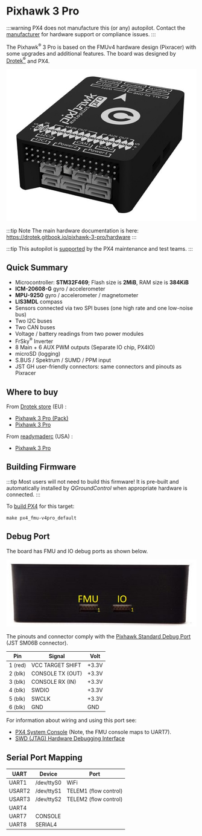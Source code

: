 # Pixhawk 3 Pro

:::warning
PX4 does not manufacture this (or any) autopilot.
Contact the [manufacturer](https://store-drotek.com/) for hardware support or compliance issues.
:::

The Pixhawk<sup>&reg;</sup> 3 Pro is based on the FMUv4 hardware design (Pixracer) with some upgrades and additional features.
The board was designed by [Drotek<sup>&reg;</sup>](https://drotek.com) and PX4.

![Pixhawk 3 Pro hero image](../../assets/hardware/hardware-pixhawk3_pro.jpg)

:::tip Note
The main hardware documentation is here: https://drotek.gitbook.io/pixhawk-3-pro/hardware
:::

:::tip
This autopilot is [supported](../flight_controller/autopilot_pixhawk_standard.md) by the PX4 maintenance and test teams.
:::

## Quick Summary

  * Microcontroller: **STM32F469**; Flash size is **2MiB**, RAM size is **384KiB**
  * **ICM-20608-G** gyro / accelerometer
  * **MPU-9250** gyro / accelerometer / magnetometer
  * **LIS3MDL** compass
  * Sensors connected via two SPI buses (one high rate and one low-noise bus)
  * Two I2C buses
  * Two CAN buses
  * Voltage / battery readings from two power modules
  * FrSky<sup>&reg;</sup> Inverter
  * 8 Main + 6 AUX PWM outputs (Separate IO chip, PX4IO)
  * microSD (logging)
  * S.BUS / Spektrum / SUMD / PPM input
  * JST GH user-friendly connectors: same connectors and pinouts as Pixracer
  
## Where to buy
From [Drotek store](https://store.drotek.com/) (EU) :
  * [Pixhawk 3 Pro (Pack)](https://store.drotek.com/autopilots/844-pixhawk-3-pro-pack.html)
  * [Pixhawk 3 Pro](https://store.drotek.com/autopilots/821-pixhawk-pro-autopilot-8944595120557.html)

From [readymaderc](https://www.readymaderc.com) (USA) :
  * [Pixhawk 3 Pro](https://www.readymaderc.com/products/details/pixhawk-3-pro-flight-controller)

## Building Firmware

:::tip
Most users will not need to build this firmware!
It is pre-built and automatically installed by *QGroundControl* when appropriate hardware is connected.
:::

To [build PX4](../dev_setup/building_px4.md) for this target:
```
make px4_fmu-v4pro_default
```

## Debug Port

The board has FMU and IO debug ports as shown below.

![Debug Ports](../../assets/flight_controller/pixhawk3pro/pixhawk3_pro_debug_ports.jpg)

The pinouts and connector comply with the [Pixhawk Standard Debug Port](https://pixhawk.org/pixhawk-connector-standard/#dronecode_debug) (JST SM06B connector).
 
Pin | Signal | Volt
--- | --- | ---
1 (red) | VCC TARGET SHIFT  | +3.3V
2 (blk) | CONSOLE TX (OUT)  | +3.3V
3 (blk) | CONSOLE RX (IN)   | +3.3V
4 (blk) | SWDIO  | +3.3V
5 (blk) | SWCLK  | +3.3V
6 (blk) | GND       | GND

For information about wiring and using this port see:
- [PX4 System Console](../debug/system_console.md#pixhawk_debug_port) (Note, the FMU console maps to UART7).
- [SWD (JTAG) Hardware Debugging Interface](../debug/swd_debug.md)


## Serial Port Mapping

UART | Device | Port
--- | --- | ---
UART1 | /dev/ttyS0 | WiFi
USART2 | /dev/ttyS1 | TELEM1 (flow control)
USART3 | /dev/ttyS2 | TELEM2 (flow control)
UART4 | | 
UART7 | CONSOLE
UART8 | SERIAL4
